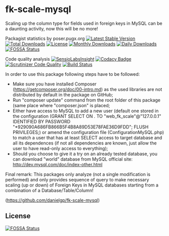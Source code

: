 # fk-scale-mysql
Scaling up the column type for fields used in foreign keys in MySQL can be a daunting activity, now this will be no more!

Packagist statistics by poser.pugx.org
[![Latest Stable Version](https://poser.pugx.org/danielgp/fk-scale-mysql/v/stable)](https://packagist.org/packages/danielgp/fk-scale-mysql)
[![Total Downloads](https://poser.pugx.org/danielgp/fk-scale-mysql/downloads)](https://packagist.org/packages/danielgp/fk-scale-mysql)
[![License](https://poser.pugx.org/danielgp/fk-scale-mysql/license)](https://packagist.org/packages/danielgp/fk-scale-mysql)
[![Monthly Downloads](https://poser.pugx.org/danielgp/fk-scale-mysql/d/monthly)](https://packagist.org/packages/danielgp/fk-scale-mysql)
[![Daily Downloads](https://poser.pugx.org/danielgp/fk-scale-mysql/d/daily)](https://packagist.org/packages/danielgp/fk-scale-mysql)
[![FOSSA Status](https://app.fossa.com/api/projects/git%2Bgithub.com%2Fdanielgp%2Ffk-scale-mysql.svg?type=shield)](https://app.fossa.com/projects/git%2Bgithub.com%2Fdanielgp%2Ffk-scale-mysql?ref=badge_shield)

Code quality analysis
[![SensioLabsInsight](https://insight.sensiolabs.com/projects/c392dde2-7f81-413c-9c80-da48a3a4b89c/big.png)](https://insight.sensiolabs.com/projects/c392dde2-7f81-413c-9c80-da48a3a4b89c)
[![Codacy Badge](https://api.codacy.com/project/badge/grade/83e1087fbff94479b333fdd32b74bcc8)](https://www.codacy.com/app/danielpopiniuc/fk-scale-mysql)
[![Scrutinizer Code Quality](https://scrutinizer-ci.com/g/danielgp/fk-scale-mysql/badges/quality-score.png?b=master)](https://scrutinizer-ci.com/g/danielgp/fk-scale-mysql/?branch=master)
[![Build Status](https://scrutinizer-ci.com/g/danielgp/fk-scale-mysql/badges/build.png?b=master)](https://scrutinizer-ci.com/g/danielgp/fk-scale-mysql/build-status/master)

In order to use this package following steps have to be followed:
- Make sure you have installed Composer (https://getcomposer.org/doc/00-intro.md) as the used libraries are not distributed by default in the package on GitHub;
- Run "composer update" command from the root folder of this package (same place where "composer.json" is placed;
- Either have access to MySQL to add a new user (default one stored in the configuration (GRANT SELECT ON *.* TO "web_fk_scale"@"127.0.0.1" IDENTIFIED BY PASSWORD "*929090A686FB866B5F4B8A89D53E78FAE36D9FDD"; FLUSH PRIVILEGES;) or amend the configuration file (ConfigurationMySQL.php) to match a user that has at least SELECT access to target database and all its dependences (if not all dependencies are known, just allow the user to have read-only access to everything);
- Should you choose to give it a try on an already tested database, you can download "world" database from MySQL official site: http://dev.mysql.com/doc/index-other.html

Final remark: This packages only analyze (not a single modification is performed) and only provides sequence of query to make necessary scaling (up or down) of Foreign Keys in MySQL databases starting from a combination of a Database/Table/Column!

(https://github.com/danielgp/fk-scale-mysql)


## License
[![FOSSA Status](https://app.fossa.com/api/projects/git%2Bgithub.com%2Fdanielgp%2Ffk-scale-mysql.svg?type=large)](https://app.fossa.com/projects/git%2Bgithub.com%2Fdanielgp%2Ffk-scale-mysql?ref=badge_large)